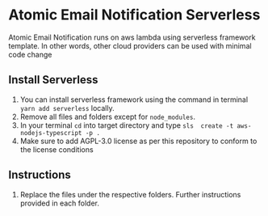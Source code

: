 # Atomic Email Notification Serverless

Atomic Email Notification runs on aws lambda using serverless framework template. In other words, other cloud providers can be used with minimal code change

## Install Serverless
1. You can install serverless framework using the command in terminal `yarn add serverless` locally. 
2. Remove all files and folders except for `node_modules`.
3. In your terminal `cd` into target directory and type `sls  create -t aws-nodejs-typescript -p .`
4. Make sure to add AGPL-3.0 license as per this repository to conform to the license conditions

## Instructions

1. Replace the files under the respective folders. Further instructions provided in each folder.